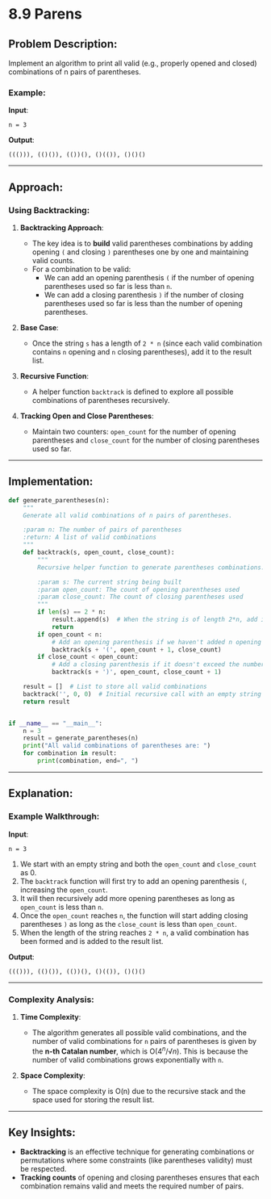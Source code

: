 # 8.9 Parens

## Problem Description:
Implement an algorithm to print all valid (e.g., properly opened and closed) combinations of n pairs of parentheses.

### Example:

**Input**:  
```
n = 3
```

**Output**:
```
((())), (()()), (())(), ()(()), ()()()
```

---

## Approach:

### Using Backtracking:
1. **Backtracking Approach**:
   - The key idea is to **build** valid parentheses combinations by adding opening `(` and closing `)` parentheses one by one and maintaining valid counts.
   - For a combination to be valid:
     - We can add an opening parenthesis `(` if the number of opening parentheses used so far is less than `n`.
     - We can add a closing parenthesis `)` if the number of closing parentheses used so far is less than the number of opening parentheses.
   
2. **Base Case**:
   - Once the string `s` has a length of `2 * n` (since each valid combination contains `n` opening and `n` closing parentheses), add it to the result list.

3. **Recursive Function**:
   - A helper function `backtrack` is defined to explore all possible combinations of parentheses recursively.

4. **Tracking Open and Close Parentheses**:
   - Maintain two counters: `open_count` for the number of opening parentheses and `close_count` for the number of closing parentheses used so far.

---

## Implementation:

```python
def generate_parentheses(n):
    """
    Generate all valid combinations of n pairs of parentheses.

    :param n: The number of pairs of parentheses
    :return: A list of valid combinations
    """
    def backtrack(s, open_count, close_count):
        """
        Recursive helper function to generate parentheses combinations.

        :param s: The current string being built
        :param open_count: The count of opening parentheses used
        :param close_count: The count of closing parentheses used
        """
        if len(s) == 2 * n:
            result.append(s)  # When the string is of length 2*n, add it to the result
            return
        if open_count < n:
            # Add an opening parenthesis if we haven't added n opening ones yet
            backtrack(s + '(', open_count + 1, close_count)
        if close_count < open_count:
            # Add a closing parenthesis if it doesn't exceed the number of opening ones
            backtrack(s + ')', open_count, close_count + 1)

    result = []  # List to store all valid combinations
    backtrack('', 0, 0)  # Initial recursive call with an empty string and both counts as 0
    return result


if __name__ == "__main__":
    n = 3
    result = generate_parentheses(n)
    print("All valid combinations of parentheses are: ")
    for combination in result:
        print(combination, end=", ")
```

---

## Explanation:

### Example Walkthrough:
**Input**:
```
n = 3
```

1. We start with an empty string and both the `open_count` and `close_count` as 0.
2. The `backtrack` function will first try to add an opening parenthesis `(`, increasing the `open_count`.
3. It will then recursively add more opening parentheses as long as `open_count` is less than `n`.
4. Once the `open_count` reaches `n`, the function will start adding closing parentheses `)` as long as the `close_count` is less than `open_count`.
5. When the length of the string reaches `2 * n`, a valid combination has been formed and is added to the result list.



**Output**:
```
((())), (()()), (())(), ()(()), ()()()
```

---

### Complexity Analysis:
1. **Time Complexity**:
   - The algorithm generates all possible valid combinations, and the number of valid combinations for `n` pairs of parentheses is given by the **n-th Catalan number**, which is O($`4^n / √n`$). This is because the number of valid combinations grows exponentially with `n`.

2. **Space Complexity**:
   - The space complexity is O(n) due to the recursive stack and the space used for storing the result list.

---

## Key Insights:
- **Backtracking** is an effective technique for generating combinations or permutations where some constraints (like parentheses validity) must be respected.
- **Tracking counts** of opening and closing parentheses ensures that each combination remains valid and meets the required number of pairs.
